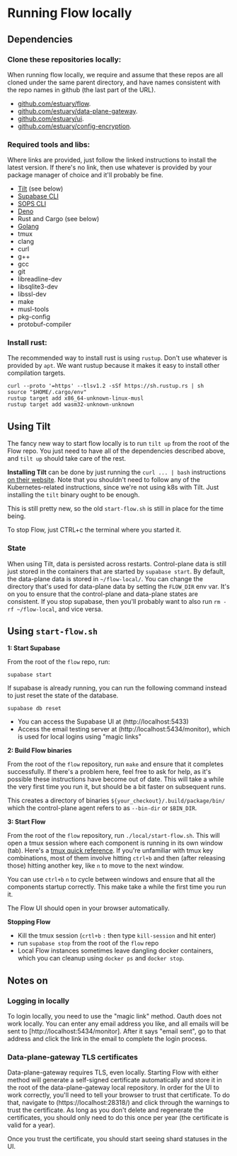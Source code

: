 # Running Flow locally


## Dependencies

### Clone these repositories locally:

When running flow locally, we require and assume that these repos are all cloned under the same parent directory, and have names consistent with the repo names in github (the last part of the URL).

- [github.com/estuary/flow](https://github.com/estuary/flow).
- [github.com/estuary/data-plane-gateway](https://github.com/estuary/data-plane-gateway).
- [github.com/estuary/ui](https://github.com/estuary/ui).
- [github.com/estuary/config-encryption](https://github.com/estuary/config-encryption).

### Required tools and libs:

Where links are provided, just follow the linked instructions to install the latest version. If there's no link, then use whatever is provided by your package manager of choice and it'll probably be fine.

- [Tilt](https://tilt.dev/) (see below)
- [Supabase CLI](https://github.com/supabase/cli)
- [SOPS CLI](https://github.com/mozilla/sops)
- [Deno](https://deno.land/manual/getting_started/installation)
- Rust and Cargo (see below)
- [Golang](https://go.dev/doc/install)
- tmux
- clang
- curl
- g++
- gcc
- git
- libreadline-dev
- libsqlite3-dev
- libssl-dev
- make
- musl-tools
- pkg-config
- protobuf-compiler

### Install rust:

The recommended way to install rust is using `rustup`. Don't use whatever is provided by `apt`.
We want rustup because it makes it easy to install other compilation targets.

```console
curl --proto '=https' --tlsv1.2 -sSf https://sh.rustup.rs | sh
source "$HOME/.cargo/env"
rustup target add x86_64-unknown-linux-musl
rustup target add wasm32-unknown-unknown
```

## Using Tilt

The fancy new way to start flow locally is to run `tilt up` from the root of the Flow repo. You just need to have all of the dependencies described above, and `tilt up` should take care of the rest.

**Installing Tilt** can be done by just running the `curl ... | bash` instructions [on their website](https://docs.tilt.dev/install.html). Note that you shouldn't need to follow any of the Kubernetes-related instructions, since we're not using k8s with Tilt. Just installing the `tilt` binary ought to be enough.

This is still pretty new, so the old `start-flow.sh` is still in place for the time being.

To stop Flow, just CTRL+c the terminal where you started it.

### State

When using Tilt, data is persisted across restarts. Control-plane data is still just stored in the containers that are started by `supabase start`.
By default, the data-plane data is stored in `~/flow-local/`. You can change the directory that's used for data-plane data by setting the `FLOW_DIR` env var.
It's on you to ensure that the control-plane and data-plane states are consistent. If you stop supabase, then you'll probably want to also run `rm -rf ~/flow-local`, and vice versa.

## Using `start-flow.sh`

**1: Start Supabase**

From the root of the `flow` repo, run:

```console
supabase start
```

If supabase is already running, you can run the following command instead to just reset the state of the database.

```console
supabase db reset
```

- You can access the Supabase UI at (http://localhost:5433)
- Access the email testing server at (http://localhost:5434/monitor), which is used for local logins using "magic links"

**2: Build Flow binaries**

From the root of the `flow` repository, run `make` and ensure that it completes successfully. If there's a problem here, feel free to ask for help, as it's possible these instructions have become out of date. This will take a while the very first time you run it, but should be a bit faster on subsequent runs.

This creates a directory of binaries `${your_checkout}/.build/package/bin/` which the control-plane agent refers to as `--bin-dir` or `$BIN_DIR`.

**3: Start Flow**

From the root of the `flow` repository, run `./local/start-flow.sh`. This will open a tmux session where each component is running in its own window (tab). Here's a [tmux quick reference](https://quickref.me/tmux#tmux-shortcuts). If you're unfamiliar with tmux key combinations, most of them involve hitting `ctrl+b` and then (after releasing those) hitting another key, like `n` to move to the next window.

You can use `ctrl+b` `n` to cycle between windows and ensure that all the components startup correctly. This make take a while the first time you run it.

The Flow UI should open in your browser automatically.

**Stopping Flow**

- Kill the tmux session (`crtl+b` `:` then type `kill-session` and hit enter)
- run `supabase stop` from the root of the `flow` repo
- Local Flow instances sometimes leave dangling docker containers, which you can cleanup using `docker ps` and `docker stop`.

## Notes on
### Logging in locally

To login locally, you need to use the "magic link" method. Oauth does not work locally. You can enter any email address you like, and all emails will be sent to [http://localhost:5434/monitor]. After it says "email sent", go to that address and click the link in the email to complete the login process.

### Data-plane-gateway TLS certificates

Data-plane-gateway requires TLS, even locally. Starting Flow with either method will generate a self-signed certificate automatically and store it in the root of the data-plane-gateway local repository.
In order for the UI to work correctly, you'll need to tell your browser to trust that certificate. To do that, navigate to (https://localhost:28318/) and click through the warnings to trust the certificate.
As long as you don't delete and regenerate the certificates, you should only need to do this once per year (the certificate is valid for a year).

Once you trust the certificate, you should start seeing shard statuses in the UI.


